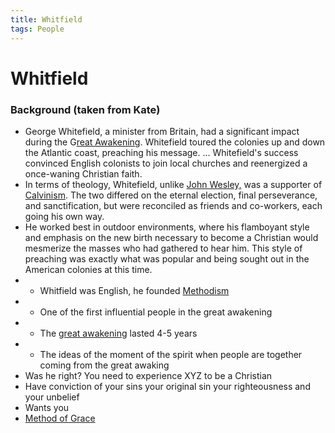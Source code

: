 ```yaml
---
title: Whitfield
tags: People
---
```


# Whitfield
### Background (taken from Kate)
-   George Whitefield, a minister from Britain, had a significant impact during the G[reat Awakening](https://www.britannica.com/event/Great-Awakening). Whitefield toured the colonies up and down the Atlantic coast, preaching his message. ... Whitefield's success convinced English colonists to join local churches and reenergized a once-waning Christian faith.
-   In terms of theology, Whitefield, unlike [John Wesley,](https://www.christianitytoday.com/history/people/denominationalfounders/john-wesley.html) was a supporter of [Calvinism](https://www.britannica.com/topic/Calvinism). The two differed on the eternal election, final perseverance, and sanctification, but were reconciled as friends and co-workers, each going his own way.
-   He worked best in outdoor environments, where his flamboyant style and emphasis on the new birth necessary to become a Christian would mesmerize the masses who had gathered to hear him. This style of preaching was exactly what was popular and being sought out in the American colonies at this time.
-   - Whitfield was English, he founded [Methodism](https://www.britannica.com/topic/Methodism) 
-   - One of the first influential people in the great awakening 
-   - The [great awakening](https://en.wikipedia.org/wiki/Great_Awakening) lasted 4-5 years
-   - The ideas of the moment of the spirit when people are together coming from the great awaking
-   Was he right? You need to experience XYZ to be a Christian 
-   Have conviction of your sins your original sin your righteousness and your unbelief
-   Wants you
-   [Method of Grace](https://www.biblebb.com/files/whitefield/gw058.htm)